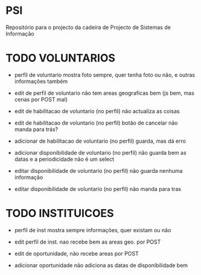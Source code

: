 # PSI
Repositório para o projecto da cadeira de Projecto de Sistemas de Informação


TODO VOLUNTARIOS
=========
- perfil de voluntario mostra foto sempre, quer tenha foto ou não, e outras 
	informações também
- edit de perfil de voluntario não tem areas geograficas bem (js bem, mas cenas por POST mal)

- edit de habilitacao de voluntario (no perfil) não actualiza as coisas
- edit de habilitacao de voluntario (no perfil) botão de cancelar não manda para trás?

- adicionar de habilitacao de voluntario (no perfil) guarda, mas dá erro

- adicionar disponibilidade de voluntario (no perfil) não guarda bem as datas e a periodicidade não é um select

- editar disponibilidade de voluntario (no perfil) não guarda nenhuma informação
- editar disponibilidade de voluntario (no perfil) não manda para tras


TODO INSTITUICOES
=========
- perfil de inst mostra sempre informações, quer existam ou não

- edit perfil de inst. nao recebe bem as areas geo. por POST

- edit de oportunidade, não recebe areas por POST

- adicionar oportunidade não adiciona as datas de disponibilidade bem